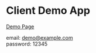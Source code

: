 # Client Demo App



[Demo Page](http://client.expertj.com/)

email: demo@example.com                                    
password: 12345                 
